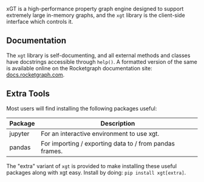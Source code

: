 xGT is a high-performance property graph engine designed to support extremely large in-memory graphs, and the `xgt` library is the client-side interface which controls it.

## Documentation

The `xgt` library is self-documenting, and all external methods and classes have docstrings accessible through `help()`.
A formatted version of the same is available online on the Rocketgraph documentation site: [docs.rocketgraph.com](http://docs.rocketgraph.com/).

## Extra Tools

Most users will find installing the following packages useful:

| Package | Description |
| ------- | ----------- |
| jupyter | For an interactive environment to use xgt. |
| pandas  | For importing / exporting data to / from pandas frames. |

The "extra" variant of `xgt` is provided to make installing these useful packages along with xgt easy.  Install by doing: `pip install xgt[extra]`.
